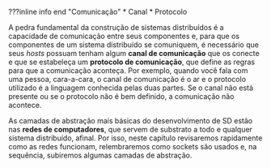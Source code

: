 
???inline info end "Comunicação"
    * Canal
    * Protocolo

A pedra fundamental da construção de sistemas distribuídos é a capacidade de comunicação entre seus componentes e, para que os componentes de um sistema distribuído se comuniquem, é necessário que seus *hosts* possuam tenham algum **canal de comunicação** que os conecte e que se estabeleça um **protocolo de comunicação**, que define as regras para que a comunicação aconteça.
Por exemplo, quando você fala com uma pessoa, cara-a-cara, o canal de comunicação é o ar e o protocolo utilizado é a linguagem conhecida pelas duas partes.
Se o canal não está presente ou se o protocolo não é bem definido, a comunicação não acontece.

As camadas de abstração mais básicas do desenvolvimento de SD estão nas **redes de computadores**, que servem de substrato a todo e qualquer sistema distribuído, afinal.
Por isso, neste capítulo revisaremos rapidamente como as redes funcionam, relembraremos como sockets são usados e, na sequência, subiremos algumas camadas de abstração.